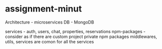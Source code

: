# assignment-minut

Architecture - microservices
DB - MongoDB

services - auth, users, chat, properties, reservations
npm-packages - consider as if there are custom project private npm packages
middlewares, utils, services are comon for all the services
